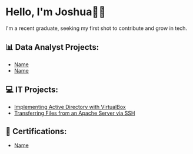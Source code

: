 # Hello, I'm Joshua👋🏽
I'm a recent graduate, seeking my first shot to contribute and grow in tech.


## 📊 Data Analyst Projects:

- [Name](Link)
- [Name](Link)

## 💻 IT Projects:

- [Implementing Active Directory with VirtualBox](https://github.com/JoshuaYerdon/Active-Directory-Lab/blob/main/README.md)
- [Transferring Files from an Apache Server via SSH]((https://github.com/JoshuaYerdon/Transferring-Files-from-an-Apache-Server-via-SSH))

## 📄 Certifications:
- [Name](Link)

